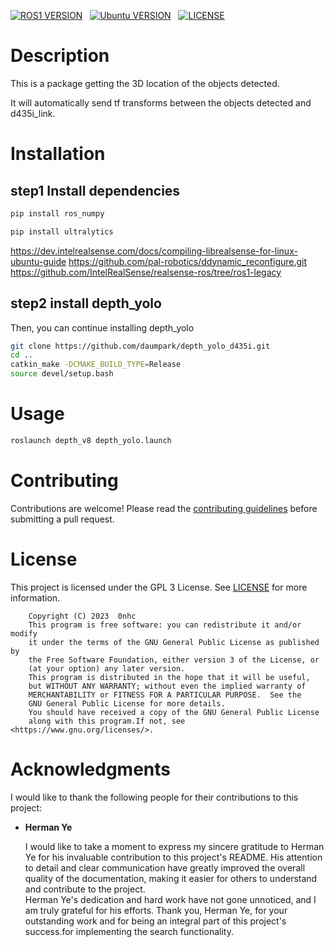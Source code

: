 [![ROS1 VERSION](https://img.shields.io/badge/ROS-ROS%201%20Noetic-brightgreen)](http://wiki.ros.org/noetic)
&nbsp;
[![Ubuntu VERSION](https://img.shields.io/badge/Tested-Ubuntu%2020.04-green)](https://ubuntu.com/)
&nbsp;
[![LICENSE](https://img.shields.io/badge/license-GPL%203-informational)](https://github.com/0nhc/depth_yolo/blob/master/LICENSE)
&nbsp;

# Description
This is a package getting the 3D location of the objects detected.

It will automatically send tf transforms between the objects detected and d435i_link.

# Installation
## step1 Install dependencies
```bash
pip install ros_numpy
```
```bash
pip install ultralytics
```
https://dev.intelrealsense.com/docs/compiling-librealsense-for-linux-ubuntu-guide
https://github.com/pal-robotics/ddynamic_reconfigure.git
https://github.com/IntelRealSense/realsense-ros/tree/ros1-legacy

## step2 install depth_yolo
Then, you can continue installing depth_yolo
```bash
git clone https://github.com/daumpark/depth_yolo_d435i.git
cd ..
catkin_make -DCMAKE_BUILD_TYPE=Release
source devel/setup.bash
```
# Usage
```bash
roslaunch depth_v8 depth_yolo.launch
```
# Contributing
Contributions are welcome! Please read the [contributing guidelines](CONTRIBUTING.md) before submitting a pull request.



# License
This project is licensed under the GPL 3 License. See [LICENSE](LICENSE) for more information.
```
    Copyright (C) 2023  0nhc
    This program is free software: you can redistribute it and/or modify
    it under the terms of the GNU General Public License as published by
    the Free Software Foundation, either version 3 of the License, or
    (at your option) any later version.
    This program is distributed in the hope that it will be useful,
    but WITHOUT ANY WARRANTY; without even the implied warranty of
    MERCHANTABILITY or FITNESS FOR A PARTICULAR PURPOSE.  See the
    GNU General Public License for more details.
    You should have received a copy of the GNU General Public License
    along with this program.If not, see <https://www.gnu.org/licenses/>.                               
```

# Acknowledgments 
I would like to thank the following people for their contributions to this project:

- **Herman Ye**  

  I would like to take a moment to express my sincere gratitude to Herman Ye for his invaluable contribution to this project's README. His attention to detail and clear communication have greatly improved the overall quality of the documentation, making it easier for others to understand and contribute to the project.  
  Herman Ye's dedication and hard work have not gone unnoticed, and I am truly grateful for his efforts. Thank you, Herman Ye, for your outstanding work and for being an integral part of this project's success.for implementing the search functionality.

